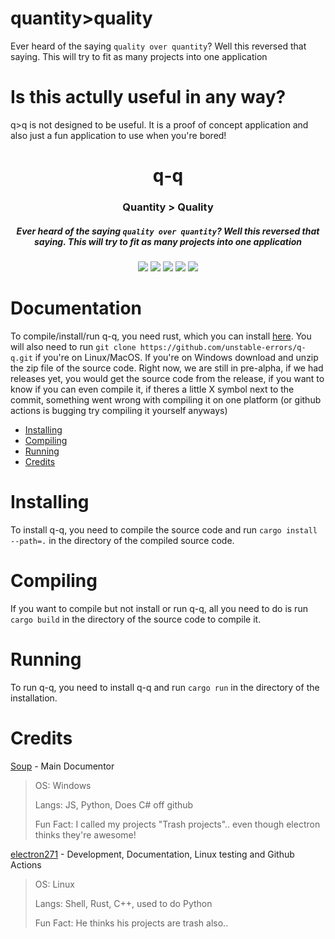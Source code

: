 # quantity>quality
Ever heard of the saying `quality over quantity`? Well this reversed that saying. This will try to fit as many projects into one application

# Is this actully useful in any way?
q>q is not designed to be useful. It is a proof of concept application and also just a fun application to use when you're bored!

<p align="center">
 <h1 align="center">q-q</h1>
 <h3 align="center">Quantity > Quality</h3>
 <h5 align="center">Ever heard of the saying <code>quality over quantity</code>? Well this reversed that saying. This will try to fit as many projects into one application</h5>
</p>
  <p align="center">
    <img src="https://img.shields.io/github/repo-size/unstable-errors/q-q?style=for-the-badge"/>
    <img src="https://img.shields.io/github/languages/top/unstable-errors/q-q?style=for-the-badge"/>
    <img src="https://img.shields.io/github/downloads/unstable-errors/q-q/total?style=for-the-badge"/>
    <img src="https://img.shields.io/github/workflow/status/unstable-errors/q-q/Cargo%20build,%20testing%20and%20linting?style=for-the-badge"/>
    <img src="https://img.shields.io/github/commit-activity/m/unstable-errors/q-q?style=for-the-badge"/>
  </p>

# Documentation

To compile/install/run q-q, you need rust, which you can install [here](https://www.rust-lang.org/tools/install). You will also need to run `git clone https://github.com/unstable-errors/q-q.git` if you're on Linux/MacOS. If you're on Windows download and unzip the zip file of the source code. Right now, we are still in pre-alpha, if we had releases yet, you would get the source code from the release, if you want to know if you can even compile it, if theres a little X symbol next to the commit, something went wrong with compiling it on one platform (or github actions is bugging try compiling it yourself anyways)

 - [Installing](#Installing)
 - [Compiling](#Compiling)
 - [Running](#Running)
 - [Credits](#Credits)

# Installing

To install q-q, you need to compile the source code and run `cargo install --path=.` in the directory of the compiled source code.

# Compiling

If you want to compile but not install or run q-q, all you need to do is run `cargo build` in the directory of the source code to compile it.

# Running

To run q-q, you need to install q-q and run `cargo run` in the directory of the installation.

# Credits

[Soup](https://github.com/SoupDevHub) - Main Documentor
> OS: Windows
>
> Langs: JS, Python, Does C# off github
>
> Fun Fact: I called my projects "Trash projects".. even though electron thinks they're awesome!

[electron271](https://github.com/electron271) - Development, Documentation, Linux testing and Github Actions
> OS: Linux
> 
> Langs: Shell, Rust, C++, used to do Python
> 
> Fun Fact: He thinks his projects are trash also..
